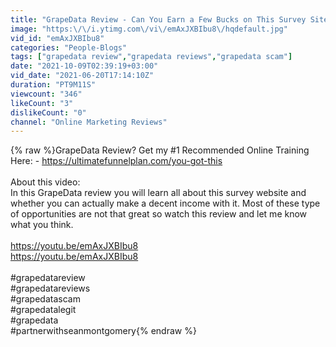 ```yaml
---
title: "GrapeData Review - Can You Earn a Few Bucks on This Survey Site?"
image: "https:\/\/i.ytimg.com\/vi\/emAxJXBIbu8\/hqdefault.jpg"
vid_id: "emAxJXBIbu8"
categories: "People-Blogs"
tags: ["grapedata review","grapedata reviews","grapedata scam"]
date: "2021-10-09T02:39:19+03:00"
vid_date: "2021-06-20T17:14:10Z"
duration: "PT9M11S"
viewcount: "346"
likeCount: "3"
dislikeCount: "0"
channel: "Online Marketing Reviews"
---
```

{% raw %}GrapeData Review? Get my #1 Recommended Online Training Here: - <a rel="nofollow" target="blank" href="https://ultimatefunnelplan.com/you-got-this">https://ultimatefunnelplan.com/you-got-this</a><br /><br />About this video:<br />In this GrapeData review you will learn all about this survey website and whether you can actually make a decent income with it. Most of these type of opportunities are not that great so watch this review and let me know what you think.<br /><br /><a rel="nofollow" target="blank" href="https://youtu.be/emAxJXBIbu8">https://youtu.be/emAxJXBIbu8</a><br /><a rel="nofollow" target="blank" href="https://youtu.be/emAxJXBIbu8">https://youtu.be/emAxJXBIbu8</a><br /><br />#grapedatareview<br />#grapedatareviews<br />#grapedatascam<br />#grapedatalegit<br />#grapedata<br />#partnerwithseanmontgomery{% endraw %}
